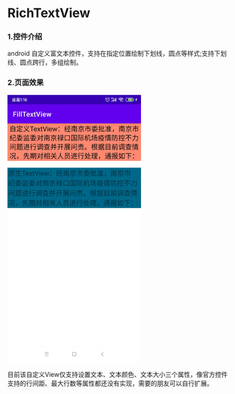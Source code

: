 # RichTextView
### 1.控件介绍
android 自定义富文本控件，支持在指定位置绘制下划线，圆点等样式;支持下划线、圆点跨行，多组绘制。
### 2.页面效果
<img src="https://github.com/JackFung2015/FillTextView/blob/master/app/image/Screenshot_2021-08-08-01-16-30-643_com.fung.jpg" width=300>

目前该自定义View仅支持设置文本、文本颜色、文本大小三个属性，像官方控件支持的行间距、最大行数等属性都还没有实现，需要的朋友可以自行扩展。

